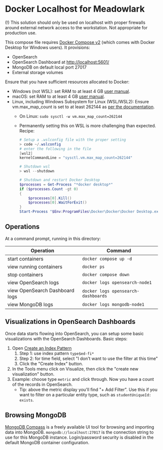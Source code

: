 # Docker Localhost for Meadowlark

(!) This solution should only be used on localhost with proper firewalls around
external network access to the workstation. Not appropriate for production use.

This compose file requires [Docker Compose v2](https://github.com/docker/compose)
(which comes with Docker Desktop for Windows users). It provisions:

* OpenSearch
* OpenSearch Dashboard at [http://localhost:5601/](http://localhost:5601/)
* MongoDB on default local port 27017 
* External storage volumes

Ensure that you have sufficient resources allocated to Docker:

* Windows (not WSL): set RAM to at least 4 GB [user manual](https://docs.docker.com/desktop/windows/).
* macOS: set RAM to at least 4 GB [user manual](https://docs.docker.com/desktop/mac/).
* Linux, including Windows Subsystem for Linux (WSL/WSL2): Ensure vm.max_map_count is set to at least 262144 as [per the
  documentation](https://opensearch.org/docs/opensearch/install/important-settings/).
  * On Linux: ```sudo sysctl -w vm.max_map_count=262144```
  * Permanently setting this on WSL is more challenging than expected. Recipe:

    ```powershell
    # Setup a .wslconfig file with the proper setting
    > code ~/.wslconfig
    # enter the following in the file
    [wsl2]
    kernelCommandLine = "sysctl.vm.max_map_count=262144"

    # Shutdown wsl
    > wsl --shutdown

    # Shutdown and restart Docker Desktop
    $processes = Get-Process "*docker desktop*"
    if ($processes.Count -gt 0)
    {
        $processes[0].Kill()
        $processes[0].WaitForExit()
    }
    Start-Process "$Env:ProgramFiles\Docker\Docker\Docker Desktop.exe"
    ```

## Operations

At a command prompt, running in this directory:

| Operation | Command |
| -- | -- |
| start containers | `docker compose up -d` |
| view running containers | `docker ps` |
| stop containers | `docker compose down` |
| view OpenSearch logs | `docker logs opensearch-node1` |
| view OpenSearch Dashboard logs | `docker logs opensearch-dashboards` |
| view MongoDB logs | `docker logs mongodb-node1` |

## Visualizations in OpenSearch Dashboards

Once data starts flowing into OpenSearch, you can setup some basic
visualizations with the OpenSearch Dashboards. Basic steps:

1. Open [Create an Index
   Pattern](http://localhost:5601/app/management/opensearch-dashboards/indexPatterns/create)
   1. Step 1: use index pattern `type$ed-fi*`
   2. Step 2: for time field, select "I don't want to use the filter at this time"
   3. Click the "Create Index" button.
2. In the Tools menu click on Visualize, then click the "create new
   visualization" button.
3. Example: choose type `metric` and click through. Now
   you have a count of the records in OpenSearch.
   * Tip: above the metric display you'll find "+ Add Filter". Use this if you
     want to filter on a particular entity type, such as `studentUniqueId:
     exists`.

## Browsing MongoDB
[MongoDB Compass](https://www.mongodb.com/docs/compass/current/) is a freely available UI tool
for browsing and importing data into MongoDB. `mongodb://localhost:27017` is the connection
string to use for this MongoDB instance. Login/password security is disabled in the default
MongoDB container configuration.
